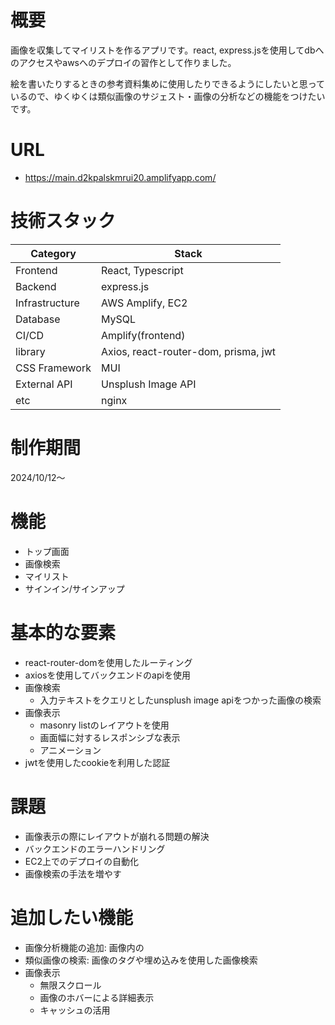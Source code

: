 
# 概要
画像を収集してマイリストを作るアプリです。react, express.jsを使用してdbへのアクセスやawsへのデプロイの習作として作りました。

絵を書いたりするときの参考資料集めに使用したりできるようにしたいと思っているので、ゆくゆくは類似画像のサジェスト・画像の分析などの機能をつけたいです。

# URL
- https://main.d2kpalskmrui20.amplifyapp.com/

# 技術スタック
| Category | Stack | 
| -------- | -------- | 
| Frontend     | React, Typescript     | 
| Backend     | express.js     |   
| Infrastructure     | AWS Amplify, EC2     | 
| Database     | MySQL     | 
| CI/CD     | Amplify(frontend)     | 
| library     |  Axios, react-router-dom, prisma, jwt     |
| CSS Framework    | MUI   |
| External API    | Unsplush Image API   |
| etc     | nginx    | 


# 制作期間
2024/10/12～


# 機能
- トップ画面
- 画像検索
- マイリスト
- サインイン/サインアップ


# 基本的な要素
- react-router-domを使用したルーティング
- axiosを使用してバックエンドのapiを使用
- 画像検索
    - 入力テキストをクエリとしたunsplush image apiをつかった画像の検索
- 画像表示
    - masonry listのレイアウトを使用
    - 画面幅に対するレスポンシブな表示
    - アニメーション
- jwtを使用したcookieを利用した認証

# 課題
- 画像表示の際にレイアウトが崩れる問題の解決
- バックエンドのエラーハンドリング
- EC2上でのデプロイの自動化
- 画像検索の手法を増やす


# 追加したい機能
- 画像分析機能の追加: 画像内の
- 類似画像の検索: 画像のタグや埋め込みを使用した画像検索
- 画像表示
    - 無限スクロール
    - 画像のホバーによる詳細表示
    - キャッシュの活用


